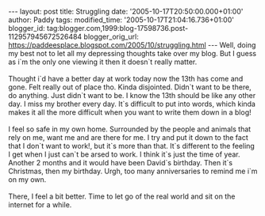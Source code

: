 \-\-- layout: post title: Struggling date:
\'2005-10-17T20:50:00.000+01:00\' author: Paddy tags: modified\_time:
\'2005-10-17T21:04:16.736+01:00\' blogger\_id:
tag:blogger.com,1999:blog-17598736.post-112957945672526484
blogger\_orig\_url:
https://paddeesplace.blogspot.com/2005/10/struggling.html \-\-- Well,
doing my best not to let all my depressing thoughts take over my blog.
But I guess as i\`m the only one viewing it then it doesn\`t really
matter.\
\
Thought i\`d have a better day at work today now the 13th has come and
gone. Felt really out of place tho. Kinda disjointed. Didn\`t want to be
there, do anything. Just didn\`t want to be. I know the 13th should be
like any other day. I miss my brother every day. It\`s difficult to put
into words, which kinda makes it all the more difficult when you want to
write them down in a blog!\
\
I feel so safe in my own home. Surrounded by the people and animals that
rely on me, want me and are there for me. I try and put it down to the
fact that I don\`t want to work!, but it\`s more than that. It\`s
different to the feeling I get when I just can\`t be arsed to work. I
think it\`s just the time of year. Another 2 months and it would have
been David\`s birthday. Then it\`s Christmas, then my birthday. Urgh,
too many anniversaries to remind me i\`m on my own.\
\
There, I feel a bit better. Time to let go of the real world and sit on
the internet for a while.
